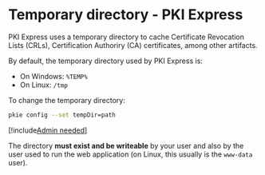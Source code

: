 ﻿# Temporary directory - PKI Express

PKI Express uses a temporary directory to cache Certificate Revocation Lists (CRLs), Certification Authoriry (CA) certificates, among other artifacts.

By default, the temporary directory used by PKI Express is:

* On Windows: `%TEMP%`
* On Linux: `/tmp`

To change the temporary directory:

```sh
pkie config --set tempDir=path
```

[!include[Admin needed](includes/admin-needed.md)]

The directory **must exist and be writeable** by your user and also by the user used to run the web application (on Linux, this usually is the `www-data` user).
